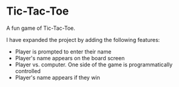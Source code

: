# Tic-Tac-Toe
A fun game of Tic-Tac-Toe.

I have expanded the project by adding the following features:
* Player is prompted to enter their name
* Player's name appears on the board screen
* Player vs. computer. One side of the game is programmatically controlled
* Player's name appears if they win   
